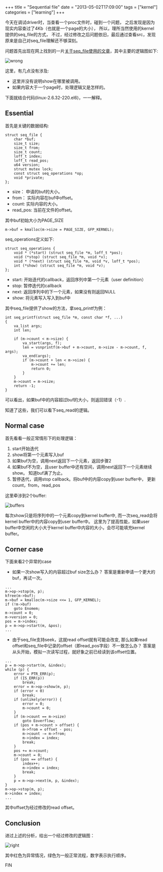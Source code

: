 +++
title = "Sequential file"
date = "2013-05-02T17:09:00"
tags = ["kernel"]
categories = ["learning"]
+++

今天在调试driver时，当查看一个proc文件时，碰到一个问题，
之后发现是因为现实内容查过了4Kb（也就是一个page的大小），
所以，理所当然使用的kernel提供的seq_file的方式，
不过，经过修改之后问题依旧，最后通过查看src，发现原来是自己对seq_file理解还不够深刻。

问题首先出现在网上找到的一片[关于seq_file使用的文章][1]，其中主要的逻辑图如下:

![wrong](seq_file.png)

[1]: http://www.tldp.org/LDP/lkmpg/2.6/html/x861.html

这里，有几点没有涉及:

- 这里并没有说明show在哪里被调用。
- 如果内容大于一个page时，处理逻辑又是怎样的。

下面就结合代码(linux-2.6.32-220.el6)，一一解释。

## Essential



首先是关键的数据结构:

~~~
struct seq_file {
	char *buf;
	size_t size;
	size_t from;
	size_t count;
	loff_t index;
	loff_t read_pos;
	u64 version;
	struct mutex lock;
	const struct seq_operations *op;
	void *private;
};
~~~
- size： 申请的buf的大小。
- from： 实际内容在buf中offset。
- count: 实际内容的大小。
- read_pos: 当前在文件的offset。

其中buf初始大小为PAGE_SIZE

~~~
m->buf = kmalloc(m->size = PAGE_SIZE, GFP_KERNEL);
~~~

seq_operations定义如下:

~~~
struct seq_operations {
	void * (*start) (struct seq_file *m, loff_t *pos);
	void (*stop) (struct seq_file *m, void *v);
	void * (*next) (struct seq_file *m, void *v, loff_t *pos);
	int (*show) (struct seq_file *m, void *v);
};
~~~
- start: 开始迭代的callback，返回序列中第一个元素（user definition）
- stop: 暂停迭代的callback
- next: 返回序列中的下一个元素，如果没有则返回NULL
- show: 将元素写入写入到buf中

其中seq_file提供了show的方法，拿seq_printf为例：

~~~
int seq_printf(struct seq_file *m, const char *f, ...)
{
	va_list args;
	int len;

	if (m->count < m->size) {
		va_start(args, f);
		len = vsnprintf(m->buf + m->count, m->size - m->count, f, args);
		va_end(args);
		if (m->count + len < m->size) {
			m->count += len;
			return 0;
		}
	}
	m->count = m->size;
	return -1;
}
~~~
可以看出，如果buf中的内容超过buf的大小，则返回错误（-1）.

知道了这些，我们可以看下seq_read的逻辑。

## Normal case



首先看看一般正常情形下的处理逻辑：

1. start开始迭代
2. show将第一个元素写入buf
3. 如果buf为空，调用next返回下一个元素，返回步骤2
4. 如果buf不为空，且user buffer中还有空间，调用next返回下一个元素继续show。
知道buf满了为止。
5. 暂停迭代，调用stop callback。将buf中的内容copy到user buffer中，
更新count，from，read_pos

这里牵涉到2个buffer:

![buffers](seq_buffer.png)

每次show只是将序列中的一个元素copy到kernel buffer中,
而一次seq_read会将kernel buffer中的内容copy到user buffer中。
这里为了提高性能，如果user buffer中空闲的大小大于kernel
buffer中内容的大小，会尽可能填充kernel buffer。

## Corner case



下面来看2个异常的case

- 如果一次show写入的内容超过buf size怎么办？
答案是重新申请一个更大的buf，再试一次。

~~~
...
m->op->stop(m, p);
kfree(m->buf);
m->buf = kmalloc(m->size <<= 1, GFP_KERNEL);
if (!m->buf)
	goto Enomem;
m->count = 0;
m->version = 0;
pos = m->index;
p = m->op->start(m, &pos);
...
~~~

- 由于seq_file支持seek，这就read offset就有可能会改变,
那么如果read offset和seq_file中记录的offset（即read_pos字段）不一致怎么办？
答案是从头开始，模拟一次读写过程，就好象之前已经读到该offset位置。

~~~
...
p = m->op->start(m, &index);
while (p) {
	error = PTR_ERR(p);
	if (IS_ERR(p))
		break;
	error = m->op->show(m, p);
	if (error < 0)
		break;
	if (unlikely(error)) {
		error = 0;
		m->count = 0;
	}
	if (m->count == m->size)
		goto Eoverflow;
	if (pos + m->count > offset) {
		m->from = offset - pos;
		m->count -= m->from;
		m->index = index;
		break;
	}
	pos += m->count;
	m->count = 0;
	if (pos == offset) {
		index++;
		m->index = index;
		break;
	}
	p = m->op->next(m, p, &index);
}
m->op->stop(m, p);
m->index = index;
...
~~~
其中offset为经过修改的read offset。

## Conclusion



进过上述的分析，给出一个经过修改的逻辑图：

![right](seq_right.png)

其中红色为异常情况，绿色为一般正常流程，数字表示执行顺序。

FIN
